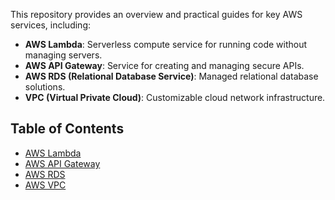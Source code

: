 This repository provides an overview and practical guides for key AWS services, including:
- **AWS Lambda**: Serverless compute service for running code without managing servers.
- **AWS API Gateway**: Service for creating and managing secure APIs.
- **AWS RDS (Relational Database Service)**: Managed relational database solutions.
- **VPC (Virtual Private Cloud)**: Customizable cloud network infrastructure.

## Table of Contents
- [AWS Lambda](AWS-Lambda.pdf)
- [AWS API Gateway](AWS-API-Gateway.pdf)
- [AWS RDS](AWS-RDS.pdf)
- [AWS VPC](VPC-Virtual-Private-Cloud.pdf)
